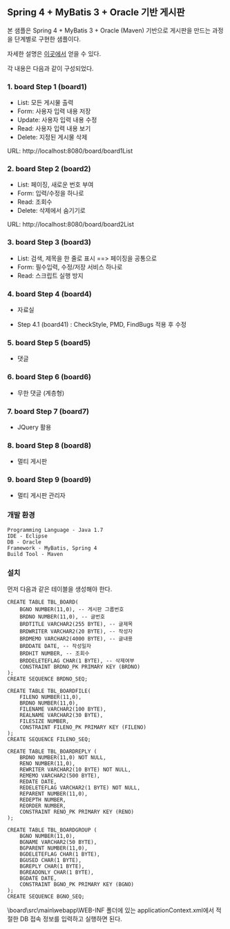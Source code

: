 ## Spring 4 + MyBatis 3 + Oracle 기반 게시판 ##
본 샘플은  Spring 4 + MyBatis 3 + Oracle (Maven) 기반으로  게시판을 만드는 과정을 단계별로 구현한 샘플이다.

자세한 설명은 [이곳에서](http://forest71.tistory.com/2) 얻을 수 있다. 

각 내용은 다음과 같이 구성되었다.

### 1. board Step 1 (board1) ###
- List: 모든 게시물 출력
- Form: 사용자 입력 내용 저장
- Update: 사용자 입력 내용 수정
- Read:   사용자 입력 내용 보기
- Delete: 지정된 게시물 삭제

URL: http://localhost:8080/board/board1List

### 2. board Step 2 (board2) ###
- List: 페이징, 새로운 번호 부여
- Form: 입력/수정을 하나로
- Read: 조회수 
- Delete: 삭제에서 숨기기로

URL: http://localhost:8080/board/board2List


### 3. board Step 3 (board3) ###
- List: 검색, 제목을 한 줄로 표시 ==> 페이징을 공통으로 
- Form: 필수입력, 수정/저장 서비스 하나로
- Read: 스크립트 실행 방지

### 4. board Step 4 (board4) ###
- 자료실

- Step 4.1 (board41)
: CheckStyle, PMD, FindBugs 적용 후 수정

### 5. board Step 5 (board5) ###
- 댓글

### 6. board Step 6 (board6) ###
- 무한 댓글 (계층형)

### 7. board Step 7 (board7) ###
- JQuery 활용


### 8. board Step 8 (board8) ###
- 멀티 게시판

### 9. board Step 9 (board9) ###
- 멀티 게시판 관리자

### 개발 환경 ### 
    Programming Language - Java 1.7
    IDE - Eclipse
    DB - Oracle 
    Framework - MyBatis, Spring 4
    Build Tool - Maven

### 설치 ###

먼저 다음과 같은 테이블을 생성해야 한다.

    CREATE TABLE TBL_BOARD(  
    	BGNO NUMBER(11,0), -- 게시판 그룹번호
    	BRDNO NUMBER(11,0), -- 글번호
    	BRDTITLE VARCHAR2(255 BYTE), -- 글제목
    	BRDWRITER VARCHAR2(20 BYTE), -- 작성자
    	BRDMEMO VARCHAR2(4000 BYTE), -- 글내용
    	BRDDATE DATE, -- 작성일자
    	BRDHIT NUMBER, -- 조회수
    	BRDDELETEFLAG CHAR(1 BYTE), -- 삭제여부 
        CONSTRAINT BRDNO_PK PRIMARY KEY (BRDNO)
    );
    CREATE SEQUENCE BRDNO_SEQ;
      
    CREATE TABLE TBL_BOARDFILE( 
      	FILENO NUMBER(11,0), 
    	BRDNO NUMBER(11,0), 
    	FILENAME VARCHAR2(100 BYTE), 
    	REALNAME VARCHAR2(30 BYTE), 
    	FILESIZE NUMBER, 
    	CONSTRAINT FILENO_PK PRIMARY KEY (FILENO)
    );
    CREATE SEQUENCE FILENO_SEQ;

    CREATE TABLE TBL_BOARDREPLY ( 
    	BRDNO NUMBER(11,0) NOT NULL, 
    	RENO NUMBER(11,0), 
    	REWRITER VARCHAR2(10 BYTE) NOT NULL, 
    	REMEMO VARCHAR2(500 BYTE), 
    	REDATE DATE, 
    	REDELETEFLAG VARCHAR2(1 BYTE) NOT NULL, 
    	REPARENT NUMBER(11,0), 
    	REDEPTH NUMBER, 
    	REORDER NUMBER, 
    	CONSTRAINT RENO_PK PRIMARY KEY (RENO)
    );
    	
    CREATE TABLE TBL_BOARDGROUP (
    	BGNO NUMBER(11,0), 
    	BGNAME VARCHAR2(50 BYTE), 
    	BGPARENT NUMBER(11,0), 
    	BGDELETEFLAG CHAR(1 BYTE), 
    	BGUSED CHAR(1 BYTE), 
    	BGREPLY CHAR(1 BYTE), 
    	BGREADONLY CHAR(1 BYTE), 
    	BGDATE DATE, 
    	CONSTRAINT BGNO_PK PRIMARY KEY (BGNO)
    );
    CREATE SEQUENCE BGNO_SEQ;


\board\src\main\webapp\WEB-INF 폴더에 있는 applicationContext.xml에서 적절한 DB 접속 정보를 입력하고 실행하면 된다.


